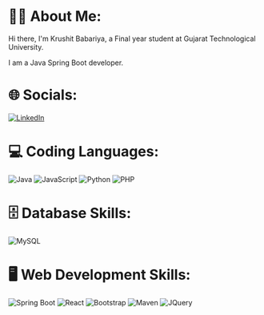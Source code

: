 # 🐱‍💻 About Me:

Hi there, I'm Krushit Babariya, a Final year student at Gujarat Technological University.

I am a Java Spring Boot developer.

# 🌐 Socials:
[![LinkedIn](https://skillicons.dev/icons?i=linkedin)](https://www.linkedin.com/in/krushit-babariya-8a81b62b0?utm_source=share&utm_campaign=share_via&utm_content=profile&utm_medium=android_app)

# 💻 Coding Languages:
![Java](https://skillicons.dev/icons?i=java)
![JavaScript](https://skillicons.dev/icons?i=javascript)
![Python](https://skillicons.dev/icons?i=python)
![PHP](https://skillicons.dev/icons?i=php)

# 🗄️ Database Skills:
![MySQL](https://skillicons.dev/icons?i=mysql)

# 🖥️ Web Development Skills:
![Spring Boot](https://skillicons.dev/icons?i=spring)
![React](https://skillicons.dev/icons?i=react)
![Bootstrap](https://skillicons.dev/icons?i=bootstrap)
![Maven](https://skillicons.dev/icons?i=maven)
![JQuery](https://skillicons.dev/icons?i=jquery)
